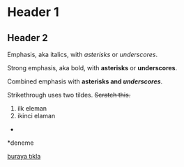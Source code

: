 # Header 1
## Header 2
Emphasis, aka italics, with *asterisks* or _underscores_.

Strong emphasis, aka bold, with **asterisks** or __underscores__.

Combined emphasis with **asterisks and _underscores_**.

Strikethrough uses two tildes. ~~Scratch this.~~
1. ilk eleman
2. ikinci elaman
  *
  *deneme
  
[buraya tıkla](www.google.com)
